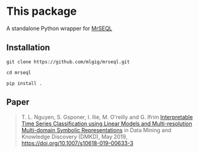 # This package
A standalone Python wrapper for [MrSEQL](https://github.com/lnthach/Mr-SEQL)

## Installation


```
git clone https://github.com/mlgig/mrseql.git

cd mrseql

pip install .
```

## Paper
>  T. L. Nguyen, S. Gsponer, I. Ilie, M. O'reilly and G. Ifrim [Interpretable Time Series Classification using Linear Models and Multi-resolution Multi-domain Symbolic Representations](https://www.researchgate.net/publication/332875865_Interpretable_Time_Series_Classification_using_Linear_Models_and_Multi-resolution_Multi-domain_Symbolic_Representations) in Data Mining and Knowledge Discovery (DMKD), May 2019, https://doi.org/10.1007/s10618-019-00633-3

